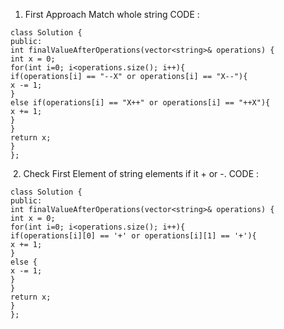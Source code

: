 1. First Approach Match whole string CODE :
```
class Solution {
public:
int finalValueAfterOperations(vector<string>& operations) {
int x = 0;
for(int i=0; i<operations.size(); i++){
if(operations[i] == "--X" or operations[i] == "X--"){
x -= 1;
}
else if(operations[i] == "X++" or operations[i] == "++X"){
x += 1;
}
}
return x;
}
};
```
​
2. Check First Element of string elements if it + or -. CODE :
```
class Solution {
public:
int finalValueAfterOperations(vector<string>& operations) {
int x = 0;
for(int i=0; i<operations.size(); i++){
if(operations[i][0] == '+' or operations[i][1] == '+'){
x += 1;
}
else {
x -= 1;
}
}
return x;
}
};
```